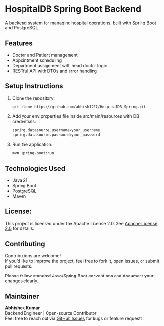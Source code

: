 # HospitalDB Spring Boot Backend

A backend system for managing hospital operations, built with Spring Boot and PostgreSQL.

## Features
- Doctor and Patient management
- Appointment scheduling
- Department assignment with head doctor logic
- RESTful API with DTOs and error handling

## Setup Instructions
1. Clone the repository:
   ```bash
   git clone https://github.com/abhish1227/HospitalDB_Spring.git

2. Add your env.properties file inside src/main/resources with DB credentials:
   ```markdown
   spring.datasource.username=your_username
   spring.datasource.password=your_password

4. Run the application:
   ```markdown
   mvn spring-boot:run

## Technologies Used
- Java 21
- Spring Boot
- PostgreSQL
- Maven

## License:

This project is licensed under the Apache License 2.0. See [Apache License 2.0](LICENSE) for details.

## Contributing

Contributions are welcome!  
If you’d like to improve the project, feel free to fork it, open issues, or submit pull requests.

Please follow standard Java/Spring Boot conventions and document your changes clearly.

## Maintainer

**Abhishek Kumar**  
Backend Engineer | Open-source Contributor  
Feel free to reach out via [GitHub Issues](https://github.com/abhish1227/HospitalDB_Spring/issues) for bugs or feature requests.
